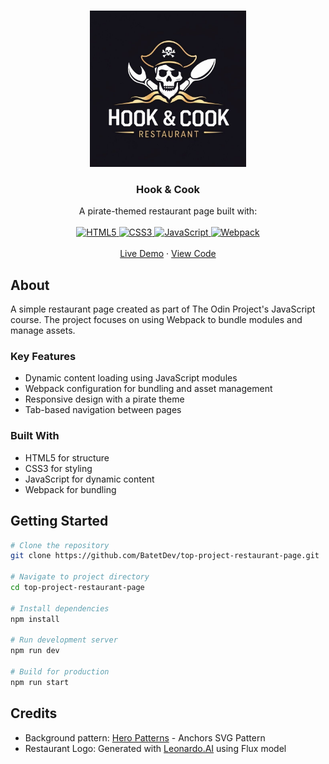 <a id="readme-top"></a>

<!-- PROJECT LOGO -->
<br />
<div align="center">
  <a href="https://github.com/franbtt/restaurant-page">
    <img src="src/assets/logo.jpg" alt="Logo" width="250" height="250">
  </a>

  <h3 align="center">Hook & Cook</h3>

  <p align="center">
    A pirate-themed restaurant page built with:
    <br />
    <br />
    <a href="https://html.spec.whatwg.org/">
      <img src="https://img.shields.io/badge/html5-%23E34F26.svg?style=for-the-badge&logo=html5&logoColor=white" alt="HTML5">
    </a>
    <a href="https://www.w3.org/Style/CSS/">
      <img src="https://img.shields.io/badge/css3-%231572B6.svg?style=for-the-badge&logo=css3&logoColor=white" alt="CSS3">
    </a>
    <a href="https://developer.mozilla.org/en-US/docs/Web/JavaScript">
      <img src="https://img.shields.io/badge/javascript-%23323330.svg?style=for-the-badge&logo=javascript&logoColor=%23F7DF1E" alt="JavaScript">
    </a>
    <a href="https://webpack.js.org/">
      <img src="https://img.shields.io/badge/webpack-%238DD6F9.svg?style=for-the-badge&logo=webpack&logoColor=black" alt="Webpack">
    </a>
    <br />
    <br />
    <a href="https://batetdev.github.io/top-project-restaurant-page/">Live Demo</a>
    ·
    <a href="https://github.com/BatetDev/top-project-restaurant-page/tree/main">View Code</a>
  </p>
</div>

## About

A simple restaurant page created as part of The Odin Project's JavaScript course. The project focuses on using Webpack to bundle modules and manage assets.

### Key Features

- Dynamic content loading using JavaScript modules
- Webpack configuration for bundling and asset management
- Responsive design with a pirate theme
- Tab-based navigation between pages

### Built With

- HTML5 for structure
- CSS3 for styling
- JavaScript for dynamic content
- Webpack for bundling

## Getting Started

```bash
# Clone the repository
git clone https://github.com/BatetDev/top-project-restaurant-page.git

# Navigate to project directory
cd top-project-restaurant-page

# Install dependencies
npm install

# Run development server
npm run dev

# Build for production
npm run start
```

## Credits

- Background pattern: [Hero Patterns](https://heropatterns.com/) - Anchors SVG Pattern
- Restaurant Logo: Generated with [Leonardo.AI](https://leonardo.ai/) using Flux model
